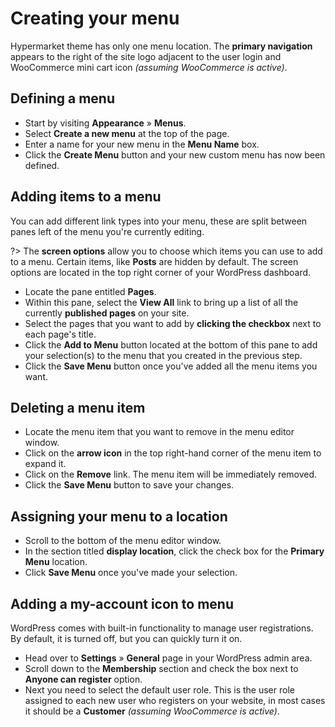 # Creating your menu

Hypermarket theme has only one menu location. The **primary navigation** appears to the right of the site logo adjacent to the user login and WooCommerce mini cart icon *(assuming WooCommerce is active)*.

## Defining a menu

* Start by visiting **Appearance** » **Menus**.
* Select **Create a new menu** at the top of the page.
* Enter a name for your new menu in the **Menu Name** box.
* Click the **Create Menu** button and your new custom menu has now been defined.

## Adding items to a menu

You can add different link types into your menu, these are split between panes left of the menu you're currently editing.

?> The **screen options** allow you to choose which items you can use to add to a menu. Certain items, like **Posts** are hidden by default. The screen options are located in the top right corner of your WordPress dashboard.

* Locate the pane entitled **Pages**.
* Within this pane, select the **View All** link to bring up a list of all the currently **published pages** on your site.
* Select the pages that you want to add by **clicking the checkbox** next to each page's title.
* Click the **Add to Menu** button located at the bottom of this pane to add your selection(s) to the menu that you created in the previous step.
* Click the **Save Menu** button once you've added all the menu items you want.

## Deleting a menu item

* Locate the menu item that you want to remove in the menu editor window.
* Click on the **arrow icon** in the top right-hand corner of the menu item to expand it.
* Click on the **Remove** link. The menu item will be immediately removed.
* Click the **Save Menu** button to save your changes.

## Assigning your menu to a location

* Scroll to the bottom of the menu editor window.
* In the section titled **display location**, click the check box for the **Primary Menu** location.
* Click **Save Menu** once you've made your selection.

## Adding a my-account icon to menu

WordPress comes with built-in functionality to manage user registrations. By default, it is turned off, but you can quickly turn it on.
* Head over to **Settings** » **General** page in your WordPress admin area. 
* Scroll down to the **Membership** section and check the box next to **Anyone can register** option.
* Next you need to select the default user role. This is the user role assigned to each new user who registers on your website, in most cases it should be a **Customer** *(assuming WooCommerce is active)*.
